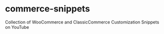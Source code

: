 # commerce-snippets
Collection of WooCommerce and ClassicCommerce Customization Snippets on YouTube
